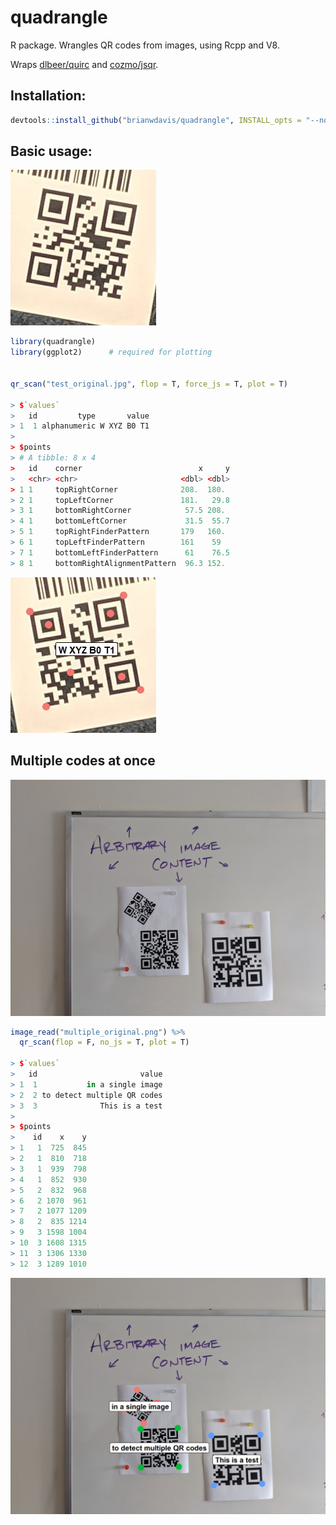 # quadrangle
R package. Wrangles QR codes from images, using Rcpp and V8.

Wraps [dlbeer/quirc](https://github.com/dlbeer/quirc) and [cozmo/jsqr](https://github.com/cozmo/jsqr).



## Installation:
```r
devtools::install_github("brianwdavis/quadrangle", INSTALL_opts = "--no-multiarch")
```

## Basic usage:
![section of original image](inst/test_original.jpg)




```r
library(quadrangle)
library(ggplot2)      # required for plotting


qr_scan("test_original.jpg", flop = T, force_js = T, plot = T)

> $`values`
>   id         type       value
> 1  1 alphanumeric W XYZ B0 T1
>
> $points
> # A tibble: 8 x 4
>   id    corner                          x     y
>   <chr> <chr>                       <dbl> <dbl>
> 1 1     topRightCorner              208.  180. 
> 2 1     topLeftCorner               181.   29.8
> 3 1     bottomRightCorner            57.5 208. 
> 4 1     bottomLeftCorner             31.5  55.7
> 5 1     topRightFinderPattern       179   160. 
> 6 1     topLeftFinderPattern        161    59  
> 7 1     bottomLeftFinderPattern      61    76.5
> 8 1     bottomRightAlignmentPattern  96.3 152. 
```

![mirrored section of decoded image, with annotations](inst/test_decoded.jpg)

## Multiple codes at once

![image with 3 QR codes of varying size and orientation](inst/multiple_original.png)

```r
image_read("multiple_original.png") %>%
  qr_scan(flop = F, no_js = T, plot = T)
  
> $`values`
>   id                       value
> 1  1           in a single image
> 2  2 to detect multiple QR codes
> 3  3              This is a test
> 
> $points
>    id    x    y
> 1   1  725  845
> 2   1  810  718
> 3   1  939  798
> 4   1  852  930
> 5   2  832  968
> 6   2 1070  961
> 7   2 1077 1209
> 8   2  835 1214
> 9   3 1598 1004
> 10  3 1608 1315
> 11  3 1306 1330
> 12  3 1289 1010  
```

![annotated image with 3 QR codes of varying size and orientation](inst/multiple_decoded.png)

